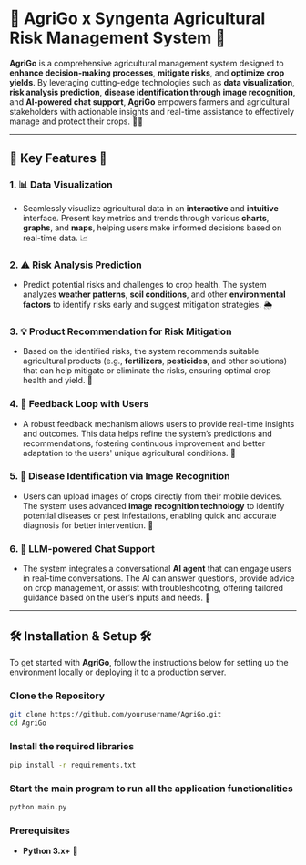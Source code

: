 # 🌾 **AgriGo x Syngenta Agricultural Risk Management System** 🌾

**AgriGo** is a comprehensive agricultural management system designed to **enhance decision-making processes**, **mitigate risks**, and **optimize crop yields**. By leveraging cutting-edge technologies such as **data visualization**, **risk analysis prediction**, **disease identification through image recognition**, and **AI-powered chat support**, **AgriGo** empowers farmers and agricultural stakeholders with actionable insights and real-time assistance to effectively manage and protect their crops. 🌱🚜

---

## 🌟 **Key Features** 🌟

### 1. 📊 **Data Visualization**
   - Seamlessly visualize agricultural data in an **interactive** and **intuitive** interface. Present key metrics and trends through various **charts**, **graphs**, and **maps**, helping users make informed decisions based on real-time data. 📈

### 2. ⚠️ **Risk Analysis Prediction**
   - Predict potential risks and challenges to crop health. The system analyzes **weather patterns**, **soil conditions**, and other **environmental factors** to identify risks early and suggest mitigation strategies. 🌦️

### 3. 💡 **Product Recommendation for Risk Mitigation**
   - Based on the identified risks, the system recommends suitable agricultural products (e.g., **fertilizers**, **pesticides**, and other solutions) that can help mitigate or eliminate the risks, ensuring optimal crop health and yield. 🌾

### 4. 🔄 **Feedback Loop with Users**
   - A robust feedback mechanism allows users to provide real-time insights and outcomes. This data helps refine the system’s predictions and recommendations, fostering continuous improvement and better adaptation to the users' unique agricultural conditions. 📝

### 5. 🦠 **Disease Identification via Image Recognition**
   - Users can upload images of crops directly from their mobile devices. The system uses advanced **image recognition technology** to identify potential diseases or pest infestations, enabling quick and accurate diagnosis for better intervention. 📸

### 6. 🤖 **LLM-powered Chat Support**
   - The system integrates a conversational **AI agent** that can engage users in real-time conversations. The AI can answer questions, provide advice on crop management, or assist with troubleshooting, offering tailored guidance based on the user’s inputs and needs. 💬

---

## 🛠️ **Installation & Setup** 🛠️

To get started with **AgriGo**, follow the instructions below for setting up the environment locally or deploying it to a production server.

### Clone the Repository

```bash
git clone https://github.com/yourusername/AgriGo.git
cd AgriGo
```
### Install the required libraries

```bash
pip install -r requirements.txt
```

### Start the main program to run all the application functionalities

```bash
python main.py
```

### Prerequisites

- **Python 3.x+** 🐍